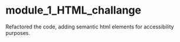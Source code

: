 # module_1_HTML_challange
Refactored the code, adding semantic html elements for accessibility purposes.
